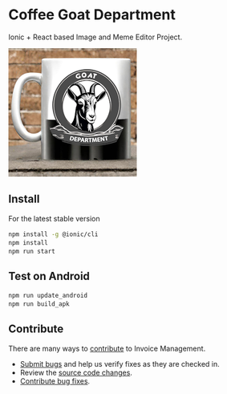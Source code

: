 # Coffee Goat Department

Ionic + React based Image and Meme Editor Project.

![Coffee Goat Department Logo](./public/assets/images/logo-256.png)

## Install

For the latest stable version

```bash
npm install -g @ionic/cli
npm install
npm run start
```

## Test on Android

```bash
npm run update_android
npm run build_apk
```

## Contribute

There are many ways to [contribute](https://github.com/Reterics/invoice-management/blob/main/CONTRIBUTING.md) to Invoice Management.
* [Submit bugs](https://github.com/Reterics/invoice-management/issues) and help us verify fixes as they are checked in.
* Review the [source code changes](https://github.com/Reterics/invoice-management/pulls).
* [Contribute bug fixes](hhttps://github.com/Reterics/coffee-goat-department/blob/main/CONTRIBUTING.md).

